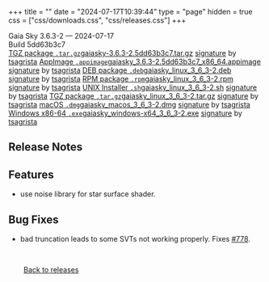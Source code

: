 +++
title = ""
date = "2024-07-17T10:39:44"
type = "page"
hidden = true
css = ["css/downloads.css", "css/releases.css"]
+++

<div class="download-container">
<div id="download-title">
<i class="fa-solid fa-tag"></i>
Gaia Sky <span class="downloads-version">3.6.3-2</span> — <i class="fa-solid fa-clock"></i>
<time class="downloads-releasedate" datetime="2024-07-17T10:39:44" title="Published: 2024-07-17T10:39:44">2024-07-17</time></div>
<div class="downloads-build">Build 5dd63b3c7</div>
<div class="download-section">
<a href="https://gaia.ari.uni-heidelberg.de/gaiasky/releases/3.6.3-2.5dd63b3c7/gaiasky-3.6.3-2.5dd63b3c7.tar.gz" class="download-button"><i class="fa-solid fa-file-zipper"></i> TGZ package <code>.tar.gz</code><span class="download-sub">gaiasky-3.6.3-2.5dd63b3c7.tar.gz</span></a>
<span class="signature">
<a href="https://gaia.ari.uni-heidelberg.de/gaiasky/releases/3.6.3-2.5dd63b3c7/gaiasky-3.6.3-2.5dd63b3c7.tar.gz.sig">signature</a>  by  <a href="https://keyserver.ubuntu.com/pks/lookup?search=0x448C2B189756743013D5F7C22FD2A59C1D734C1F&fingerprint=on&op=index">tsagrista</a>
</span>
<a href="https://gaia.ari.uni-heidelberg.de/gaiasky/releases/3.6.3-2.5dd63b3c7/gaiasky_3.6.3-2.5dd63b3c7_x86_64.appimage" class="download-button"><i class="fa-solid fa-box-archive"></i> AppImage <code>.appimage</code><span class="download-sub">gaiasky_3.6.3-2.5dd63b3c7_x86_64.appimage</span></a>
<span class="signature">
<a href="https://gaia.ari.uni-heidelberg.de/gaiasky/releases/3.6.3-2.5dd63b3c7/gaiasky_3.6.3-2.5dd63b3c7_x86_64.appimage.sig">signature</a>  by  <a href="https://keyserver.ubuntu.com/pks/lookup?search=0x448C2B189756743013D5F7C22FD2A59C1D734C1F&fingerprint=on&op=index">tsagrista</a>
</span>
<a href="https://gaia.ari.uni-heidelberg.de/gaiasky/releases/3.6.3-2.5dd63b3c7/gaiasky_linux_3_6_3-2.deb" class="download-button"><i class="fa-brands fa-debian"></i> DEB package <code>.deb</code><span class="download-sub">gaiasky_linux_3_6_3-2.deb</span></a>
<span class="signature">
<a href="https://gaia.ari.uni-heidelberg.de/gaiasky/releases/3.6.3-2.5dd63b3c7/gaiasky_linux_3_6_3-2.deb.sig">signature</a>  by  <a href="https://keyserver.ubuntu.com/pks/lookup?search=0x448C2B189756743013D5F7C22FD2A59C1D734C1F&fingerprint=on&op=index">tsagrista</a>
</span>
<a href="https://gaia.ari.uni-heidelberg.de/gaiasky/releases/3.6.3-2.5dd63b3c7/gaiasky_linux_3_6_3-2.rpm" class="download-button"><i class="fa-brands fa-fedora"></i> RPM package <code>.rpm</code><span class="download-sub">gaiasky_linux_3_6_3-2.rpm</span></a>
<span class="signature">
<a href="https://gaia.ari.uni-heidelberg.de/gaiasky/releases/3.6.3-2.5dd63b3c7/gaiasky_linux_3_6_3-2.rpm.sig">signature</a>  by  <a href="https://keyserver.ubuntu.com/pks/lookup?search=0x448C2B189756743013D5F7C22FD2A59C1D734C1F&fingerprint=on&op=index">tsagrista</a>
</span>
<a href="https://gaia.ari.uni-heidelberg.de/gaiasky/releases/3.6.3-2.5dd63b3c7/gaiasky_linux_3_6_3-2.sh" class="download-button"><i class="fa fa-terminal"></i> UNIX Installer <code>.sh</code><span class="download-sub">gaiasky_linux_3_6_3-2.sh</span></a>
<span class="signature">
<a href="https://gaia.ari.uni-heidelberg.de/gaiasky/releases/3.6.3-2.5dd63b3c7/gaiasky_linux_3_6_3-2.sh.sig">signature</a>  by  <a href="https://keyserver.ubuntu.com/pks/lookup?search=0x448C2B189756743013D5F7C22FD2A59C1D734C1F&fingerprint=on&op=index">tsagrista</a>
</span>
<a href="https://gaia.ari.uni-heidelberg.de/gaiasky/releases/3.6.3-2.5dd63b3c7/gaiasky_linux_3_6_3-2.tar.gz" class="download-button"><i class="fa-solid fa-file-zipper"></i> TGZ package <code>.tar.gz</code><span class="download-sub">gaiasky_linux_3_6_3-2.tar.gz</span></a>
<span class="signature">
<a href="https://gaia.ari.uni-heidelberg.de/gaiasky/releases/3.6.3-2.5dd63b3c7/gaiasky_linux_3_6_3-2.tar.gz.sig">signature</a>  by  <a href="https://keyserver.ubuntu.com/pks/lookup?search=0x448C2B189756743013D5F7C22FD2A59C1D734C1F&fingerprint=on&op=index">tsagrista</a>
</span>
<a href="https://gaia.ari.uni-heidelberg.de/gaiasky/releases/3.6.3-2.5dd63b3c7/gaiasky_macos_3_6_3-2.dmg" class="download-button"><i class="fa-brands fa-apple"></i> macOS <code>.dmg</code><span class="download-sub">gaiasky_macos_3_6_3-2.dmg</span></a>
<span class="signature">
<a href="https://gaia.ari.uni-heidelberg.de/gaiasky/releases/3.6.3-2.5dd63b3c7/gaiasky_macos_3_6_3-2.dmg.sig">signature</a>  by  <a href="https://keyserver.ubuntu.com/pks/lookup?search=0x448C2B189756743013D5F7C22FD2A59C1D734C1F&fingerprint=on&op=index">tsagrista</a>
</span>
<a href="https://gaia.ari.uni-heidelberg.de/gaiasky/releases/3.6.3-2.5dd63b3c7/gaiasky_windows-x64_3_6_3-2.exe" class="download-button"><i class="fa-brands fa-windows"></i> Windows x86-64 <code>.exe</code><span class="download-sub">gaiasky_windows-x64_3_6_3-2.exe</span></a>
<span class="signature">
<a href="https://gaia.ari.uni-heidelberg.de/gaiasky/releases/3.6.3-2.5dd63b3c7/gaiasky_windows-x64_3_6_3-2.exe.sig">signature</a>  by  <a href="https://keyserver.ubuntu.com/pks/lookup?search=0x448C2B189756743013D5F7C22FD2A59C1D734C1F&fingerprint=on&op=index">tsagrista</a>
</span>
</div>
</div>

<section class="release-notes">

# Release Notes


## Features
- use noise library for star surface shader.

## Bug Fixes
- bad truncation leads to some SVTs not working properly. Fixes [#778](https://codeberg.org/gaiasky/gaiasky/issues/778).
</section>


<p class="center-text" style="padding: 30px;">
<i class="fa-solid fa-circle-arrow-left"></i> <a href="/downloads/releases">Back to releases</a>
</p>
